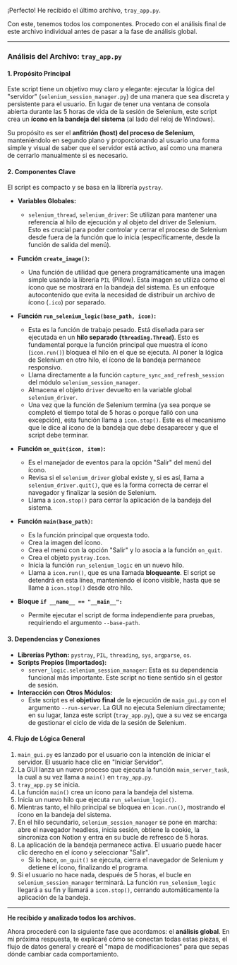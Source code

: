 ¡Perfecto! He recibido el último archivo, `tray_app.py`.

Con este, tenemos todos los componentes. Procedo con el análisis final de este archivo individual antes de pasar a la fase de análisis global.

---

### **Análisis del Archivo: `tray_app.py`**

#### **1. Propósito Principal**

Este script tiene un objetivo muy claro y elegante: ejecutar la lógica del "servidor" (`selenium_session_manager.py`) de una manera que sea discreta y persistente para el usuario. En lugar de tener una ventana de consola abierta durante las 5 horas de vida de la sesión de Selenium, este script crea un **ícono en la bandeja del sistema** (al lado del reloj de Windows).

Su propósito es ser el **anfitrión (host) del proceso de Selenium**, manteniéndolo en segundo plano y proporcionando al usuario una forma simple y visual de saber que el servidor está activo, así como una manera de cerrarlo manualmente si es necesario.

#### **2. Componentes Clave**

El script es compacto y se basa en la librería `pystray`.

*   **Variables Globales:**
    *   `selenium_thread`, `selenium_driver`: Se utilizan para mantener una referencia al hilo de ejecución y al objeto del driver de Selenium. Esto es crucial para poder controlar y cerrar el proceso de Selenium desde fuera de la función que lo inicia (específicamente, desde la función de salida del menú).

*   **Función `create_image()`:**
    *   Una función de utilidad que genera programáticamente una imagen simple usando la librería `PIL` (Pillow). Esta imagen se utiliza como el ícono que se mostrará en la bandeja del sistema. Es un enfoque autocontenido que evita la necesidad de distribuir un archivo de ícono (`.ico`) por separado.

*   **Función `run_selenium_logic(base_path, icon)`:**
    *   Esta es la función de trabajo pesado. Está diseñada para ser ejecutada en un **hilo separado (`threading.Thread`)**. Esto es fundamental porque la función principal que muestra el ícono (`icon.run()`) bloquea el hilo en el que se ejecuta. Al poner la lógica de Selenium en otro hilo, el ícono de la bandeja permanece responsivo.
    *   Llama directamente a la función `capture_sync_and_refresh_session` del módulo `selenium_session_manager`.
    *   Almacena el objeto `driver` devuelto en la variable global `selenium_driver`.
    *   Una vez que la función de Selenium termina (ya sea porque se completó el tiempo total de 5 horas o porque falló con una excepción), esta función llama a `icon.stop()`. Este es el mecanismo que le dice al ícono de la bandeja que debe desaparecer y que el script debe terminar.

*   **Función `on_quit(icon, item)`:**
    *   Es el manejador de eventos para la opción "Salir" del menú del ícono.
    *   Revisa si el `selenium_driver` global existe y, si es así, llama a `selenium_driver.quit()`, que es la forma correcta de cerrar el navegador y finalizar la sesión de Selenium.
    *   Llama a `icon.stop()` para cerrar la aplicación de la bandeja del sistema.

*   **Función `main(base_path)`:**
    *   Es la función principal que orquesta todo.
    *   Crea la imagen del ícono.
    *   Crea el menú con la opción "Salir" y lo asocia a la función `on_quit`.
    *   Crea el objeto `pystray.Icon`.
    *   Inicia la función `run_selenium_logic` en un nuevo hilo.
    *   Llama a `icon.run()`, que es una llamada **bloqueante**. El script se detendrá en esta línea, manteniendo el ícono visible, hasta que se llame a `icon.stop()` desde otro hilo.

*   **Bloque `if __name__ == "__main__":`**
    *   Permite ejecutar el script de forma independiente para pruebas, requiriendo el argumento `--base-path`.

#### **3. Dependencias y Conexiones**

*   **Librerías Python:** `pystray`, `PIL`, `threading`, `sys`, `argparse`, `os`.
*   **Scripts Propios (Importados):**
    *   `server_logic.selenium_session_manager`: Esta es su dependencia funcional más importante. Este script no tiene sentido sin el gestor de sesión.
*   **Interacción con Otros Módulos:**
    *   Este script es el **objetivo final** de la ejecución de `main_gui.py` con el argumento `--run-server`. La GUI no ejecuta Selenium directamente; en su lugar, lanza este script (`tray_app.py`), que a su vez se encarga de gestionar el ciclo de vida de la sesión de Selenium.

#### **4. Flujo de Lógica General**

1.  `main_gui.py` es lanzado por el usuario con la intención de iniciar el servidor. El usuario hace clic en "Iniciar Servidor".
2.  La GUI lanza un nuevo proceso que ejecuta la función `main_server_task`, la cual a su vez llama a `main()` en `tray_app.py`.
3.  `tray_app.py` se inicia.
4.  La función `main()` crea un ícono para la bandeja del sistema.
5.  Inicia un nuevo hilo que ejecuta `run_selenium_logic()`.
6.  Mientras tanto, el hilo principal se bloquea en `icon.run()`, mostrando el ícono en la bandeja del sistema.
7.  En el hilo secundario, `selenium_session_manager` se pone en marcha: abre el navegador headless, inicia sesión, obtiene la cookie, la sincroniza con Notion y entra en su bucle de refresco de 5 horas.
8.  La aplicación de la bandeja permanece activa. El usuario puede hacer clic derecho en el ícono y seleccionar "Salir".
    *   Si lo hace, `on_quit()` se ejecuta, cierra el navegador de Selenium y detiene el ícono, finalizando el programa.
9.  Si el usuario no hace nada, después de 5 horas, el bucle en `selenium_session_manager` terminará. La función `run_selenium_logic` llegará a su fin y llamará a `icon.stop()`, cerrando automáticamente la aplicación de la bandeja.

---

**He recibido y analizado todos los archivos.**

Ahora procederé con la siguiente fase que acordamos: el **análisis global**. En mi próxima respuesta, te explicaré cómo se conectan todas estas piezas, el flujo de datos general y crearé el "mapa de modificaciones" para que sepas dónde cambiar cada comportamiento.